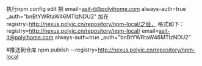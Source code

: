 
执行npm config edit
把
email=asit-it@polyihome.com
always-auth=true
_auth="bnBtYWRtaW46MTIzNDU2"
加在registry=http://nexus.polyic.cn/repository/npm-local/之后，
格式如下：
registry=http://nexus.polyic.cn/repository/npm-local/
email=asit-it@polyihome.com
always-auth=true
_auth="bnBtYWRtaW46MTIzNDU2"


#推送到仓库
npm publish  --registry=http://nexus.polyic.cn/repository/npm-local